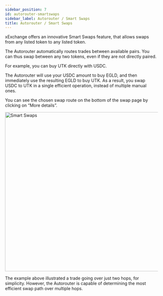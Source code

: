 ```yaml
---
sidebar_position: 7
id: autorouter-smartswaps
sidebar_label: Autorouter / Smart Swaps
title: Autorouter / Smart Swaps
---
```


[comment]: # "mx-context-auto"

xExchange offers an innovative Smart Swaps feature, that allows swaps from any listed token to any listed token.

The Autorouter automatically routes trades between available pairs. You can thus swap between any two tokens, even if they are not directly paired.

For example, you can buy UTK directly with USDC.

The Autorouter will use your USDC amount to buy EGLD, and then immediately use the resulting EGLD to buy UTK. As a result, you swap USDC to UTK in a single efficient operation, instead of multiple manual ones.

You can see the chosen swap route on the bottom of the swap page by clicking on “More details”.

<div style={{ textAlign: 'center' }}>
    <img src="/docs/features/smart-swaps.png" width="525" alt="Smart Swaps" />
</div>

The example above illustrated a trade going over just two hops, for simplicity. However, the Autorouter is capable of determining the most efficient swap path over multiple hops.

